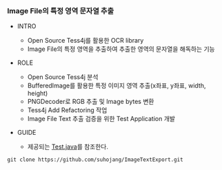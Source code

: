 ### Image File의 특정 영역 문자열 추출

+ INTRO
  + Open Source Tess4j를 활용한 OCR library 
  + Image File의 특정 영역을 추출하여 추출한 영역의 문자열을 해독하는 기능

+ ROLE
  + Open Source Tess4j 분석
  + BufferedImage를 활용한 특정 이미지 영역 추출(x좌표, y좌표, width, height)
  + PNGDecoder로 RGB 추출 및 Image bytes 변환
  + Tess4j Add Refactoring 작업
  + Image File Text 추출 검증을 위한 Test Application 개발

+ GUIDE
  + 제공되는 [Test.java](https://github.com/suhojang/ImageTextExport/blob/main/src/Test.java)를 참조한다.

```
git clone https://github.com/suhojang/ImageTextExport.git
```
